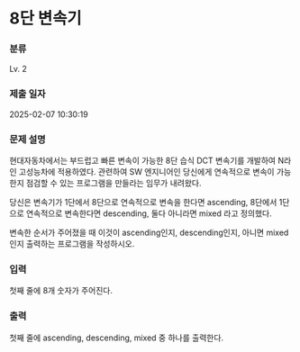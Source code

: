 # 8단 변속기

### 분류

Lv. 2

### 제출 일자

2025-02-07 10:30:19

### 문제 설명

<p>현대자동차에서는 부드럽고 빠른 변속이 가능한 8단 습식 DCT 변속기를 개발하여 N라인 고성능차에 적용하였다. 관련하여 SW 엔지니어인 당신에게 연속적으로 변속이 가능한지 점검할 수 있는 프로그램을 만들라는 임무가 내려왔다.



당신은 변속기가 1단에서 8단으로 연속적으로 변속을 한다면 ascending, 8단에서 1단으로 연속적으로 변속한다면 descending, 둘다 아니라면 mixed 라고 정의했다.



변속한 순서가 주어졌을 때 이것이 ascending인지, descending인지, 아니면 mixed인지 출력하는 프로그램을 작성하시오.</p>

### 입력 

 <p>첫째 줄에 8개 숫자가 주어진다.</p>

### 출력 

 <p>첫째 줄에 ascending, descending, mixed 중 하나를 출력한다.</p>

